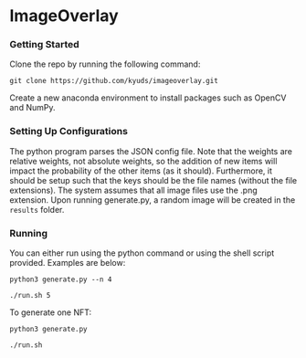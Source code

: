 # ImageOverlay

### Getting Started
Clone the repo by running the following command:
```
git clone https://github.com/kyuds/imageoverlay.git
```
Create a new anaconda environment to install packages such as OpenCV and NumPy. 

### Setting Up Configurations
The python program parses the JSON config file. Note that the weights are relative weights, not absolute weights, so the addition of new items will impact the probability of the other items (as it should). Furthermore, it should be setup such that the keys should be the file names (without the file extensions). The system assumes that all image files use the .png extension. Upon running generate.py, a random image will be created in the `results` folder. 

### Running
You can either run using the python command or using the shell script provided. Examples are below:
```
python3 generate.py --n 4
```
```
./run.sh 5
```
To generate one NFT:
```
python3 generate.py
```
```
./run.sh
```